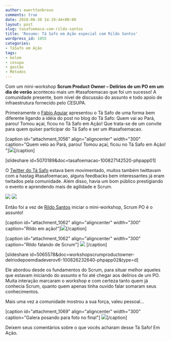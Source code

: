 ```yaml
---
author: ewerttonbravo
comments: true
date: 2010-08-30 14:19:44+00:00
layout: post
slug: tasafoemaca-com-rildo-santos
title: 'Resumo: Tá Safo em Ação especial com Rildo Santos'
wordpress_id: 1055
categories:
- TáSafo em Ação
tags:
- belem
- cesupa
- gestão
- Métodos
---
```


Com um mini-workshop **Scrum Product Owner – Delírios de um PO em um dia de verão** aconteceu mais um #tasafoemacao que foi um sucesso! A comunidade presente, bom nível de discussão do assunto e todo apoio de infraestrutura fornecido pelo CESUPA.

Primeiramente o [Fábio Aguiar](http://twitter.com/fabyogr) apresentou o Tá Safo de uma forma bem diferente ligando a idéia do post no blog do Tá Safo: Quem vai ao Pará, parou! Tomou açaí, ficou no Tá Safo em Ação! Que trata-se de um convite para quem quiser participar do Tá Safo e ser um #tasafoemacao.

[caption id="attachment_1056" align="aligncenter" width="300" caption="Quem veio ao Pará, parou! Tomou açaí, ficou no Tá Safo em Ação! "][![](http://tasafo.files.wordpress.com/2010/08/fabio.png?w=300)](http://tasafo.files.wordpress.com/2010/08/fabio.png)[/caption]

<!-- more -->

[slideshare id=5070189&doc=tasafoemacao-100827142520-phpapp01]

O [Twitter do Tá Safo](http://twitter.com/tasafo) estava bem movimentado, muitos também twittavam com a hastag #tasafoemacao, alguns feedbacks bem interessantes já eram twitados pela comunidade. Além disso, havia um bom público prestigiando o evento e aprendendo mais de agilidade e Scrum.

[![](http://tasafo.files.wordpress.com/2010/08/comunidade-presente.png?w=300)](http://tasafo.files.wordpress.com/2010/08/comunidade-presente.png)
[![](http://tasafo.files.wordpress.com/2010/08/comunidade_presente_2.png?w=300)](http://tasafo.files.wordpress.com/2010/08/comunidade_presente_2.png)

Então foi a vez de [Rildo Santos](http://twitter.com/rildosan) iniciar o mini-workshop, Scrum PO é o assunto!

[caption id="attachment_1062" align="aligncenter" width="300" caption="Rildo em ação!"][![](http://tasafo.files.wordpress.com/2010/08/rildo-sando-apresentando.png?w=300)](http://tasafo.files.wordpress.com/2010/08/rildo-sando-apresentando.png)[/caption]

[caption id="attachment_1062" align="aligncenter" width="300" caption="Rildo falando de Scrum"]
[![](http://tasafo.files.wordpress.com/2010/08/rildo_iniciando.png?w=300)](http://tasafo.files.wordpress.com/2010/08/rildo_iniciando.png)
[/caption]

[slideshare id=5065578&doc=workshopscrumproductowner-delriodepoemdiadeverov6-100826232640-phpapp02&type=d]

Ele abordou desde os fundamentos do Scrum, para situar melhor aqueles que estavam iniciando do assunto e foi até chegar aos delírios de um PO. Muita interação marcaram o workshop e com certeza tanto quem já conhecia Scrum, quanto quem apenas tinha ouvido falar somaram seus conhecimentos.

Mais uma vez a comunidade mostrou a sua força, valeu pessoal...

[caption id="attachment_1069" align="aligncenter" width="300" caption="Galera posando para foto no final"]
[![](http://tasafo.files.wordpress.com/2010/08/comunidade-posando-pra-foto.png?w=300)](http://tasafo.files.wordpress.com/2010/08/comunidade-posando-pra-foto.png)[/caption]

Deixem seus comentários sobre o que vocês acharam desse Tá Safo! Em Ação.
